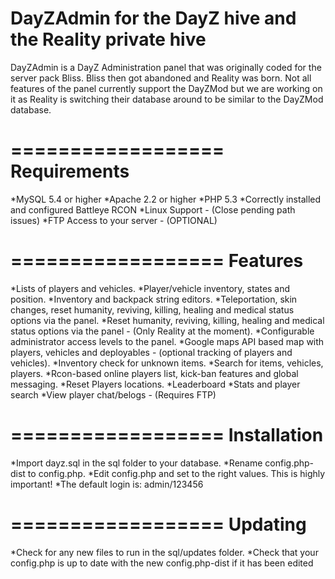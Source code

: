 DayZAdmin for the DayZ hive and the Reality private hive
==================

DayZAdmin is a DayZ Administration panel that was originally coded for the server pack Bliss. Bliss then got abandoned and Reality was born. Not all features of the panel currently support the DayZMod but we are working on it as Reality is switching their database around to be similar to the DayZMod database.

==================
Requirements
==================
*MySQL 5.4 or higher
*Apache 2.2 or higher
*PHP 5.3 
*Correctly installed and configured Battleye RCON
*Linux Support - (Close pending path issues)
*FTP Access to your server - (OPTIONAL)

==================
Features
==================
*Lists of players and vehicles.
*Player/vehicle inventory, states and position.
*Inventory and backpack string editors.
*Teleportation, skin changes, reset humanity, reviving, killing, healing and medical status options via the panel.
*Reset humanity, reviving, killing, healing and medical status options via the panel - (Only Reality at the moment).
*Configurable administrator access levels to the panel.
*Google maps API based map with players, vehicles and deployables - (optional tracking of players and vehicles).
*Inventory check for unknown items.
*Search for items, vehicles, players.
*Rcon-based online players list, kick-ban features and global messaging.
*Reset Players locations.
*Leaderboard
*Stats and player search
*View player chat/belogs - (Requires FTP)

==================
Installation
==================
*Import dayz.sql in the sql folder to your database.
*Rename config.php-dist to config.php.
*Edit config.php and set to the right values. This is highly important!
*The default login is: admin/123456

==================
Updating
==================
*Check for any new files to run in the sql/updates folder.
*Check that your config.php is up to date with the new config.php-dist if it has been edited


